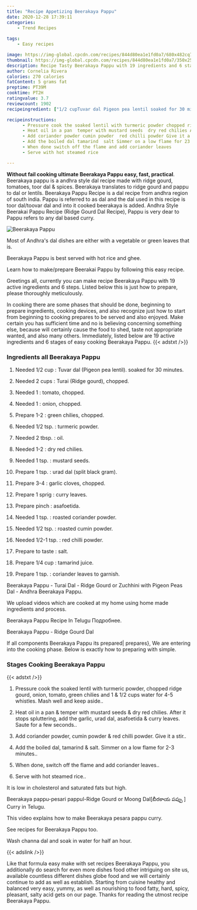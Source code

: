 ```yaml
---
title: "Recipe Appetizing Beerakaya Pappu"
date: 2020-12-28 17:39:11
categories:
    - Trend Recipes
    
tags:
    - Easy recipes

image: https://img-global.cpcdn.com/recipes/844d80ea1e1fd0a7/680x482cq70/beerakaya-pappu-recipe-main-photo.jpg
thumbnail: https://img-global.cpcdn.com/recipes/844d80ea1e1fd0a7/350x250cq70/beerakaya-pappu-recipe-main-photo.jpg
description: Recipe Tasty Beerakaya Pappu with 19 ingredients and 6 stages of easy cooking.
author: Cornelia Rivera
calories: 270 calories
fatContent: 5 grams fat
preptime: PT39M
cooktime: PT2H
ratingvalue: 3.7
reviewcount: 1902
recipeingredient: ["1/2 cupTuvar dal Pigeon pea lentil soaked for 30 minutes", "2 cupsTurai Ridge gourd chopped", "1tomato chopped", "1onion chopped", "1-2green chilies chopped", "1/2 tsp.turmeric powder", "2 tbsp.oil", "1-2dry red chilies", "1 tsp.mustard seeds", "1 tsp.urad dal split black gram", "3-4garlic cloves chopped", "1 sprigcurry leaves", "pinchasafoetida", "1 tsp.roasted coriander powder", "1/2 tsp.roasted cumin powder", "1/2-1 tsp.red chilli powder", "to tastesalt", "1/4 cuptamarind juice", "1 tsp.coriander leaves to garnish"]

recipeinstructions: 
      - Pressure cook the soaked lentil with turmeric powder chopped ridge gourd onion tomato green chilies and 1  12 cups water for 45 whistles Mash well and keep aside 
      - Heat oil in a pan  temper with mustard seeds  dry red chilies After it stops spluttering add the garlic urad dal asafoetida  curry leaves Saute for a few seconds 
      - Add coriander powder cumin powder  red chilli powder Give it a stir 
      - Add the boiled dal tamarind  salt Simmer on a low flame for 23 minutes 
      - When done switch off the flame and add coriander leaves 
      - Serve with hot steamed rice

---
```




**Without fail cooking ultimate Beerakaya Pappu easy, fast, practical**. Beerakaya pappu is a andhra style dal recipe made with ridge gourd, tomatoes, toor dal &amp; spices. Beerakaya translates to ridge gourd and pappu to dal or lentils. Beerakaya Pappu Recipe is a dal recipe from andhra region of south india. Pappu is referred to as dal and the dal used in this recipe is toor dal/toovar dal and into it cooked beerakaya is added. Andhra Style Beerakai Pappu Recipe (Ridge Gourd Dal Recipe), Pappu is very dear to Pappu refers to any dal based curry.


![Beerakaya Pappu](https://img-global.cpcdn.com/recipes/844d80ea1e1fd0a7/680x482cq70/beerakaya-pappu-recipe-main-photo.jpg "Beerakaya Pappu")



Most of Andhra&#39;s dal dishes are either with a vegetable or green leaves that is.

Beerakaya Pappu is best served with hot rice and ghee.

Learn how to make/prepare Beerakai Pappu by following this easy recipe.


Greetings all, currently you can make recipe Beerakaya Pappu with 19 active ingredients and 6 steps. Listed below this is just how to prepare, please thoroughly meticulously.

In cooking there are some phases that should be done, beginning to prepare ingredients, cooking devices, and also recognize just how to start from beginning to cooking prepares to be served and also enjoyed. Make certain you has sufficient time and no is believing concerning something else, because will certainly cause the food to shed, taste not appropriate wanted, and also many others. Immediately, listed below are 19 active ingredients and 6 stages of easy cooking Beerakaya Pappu.
{{< adstxt />}}

### Ingredients all Beerakaya Pappu


1. Needed 1/2 cup : Tuvar dal (Pigeon pea lentil). soaked for 30 minutes.

1. Needed 2 cups : Turai (Ridge gourd), chopped.

1. Needed 1 : tomato, chopped.

1. Needed 1 : onion, chopped.

1. Prepare 1-2 : green chilies, chopped.

1. Needed 1/2 tsp. : turmeric powder.

1. Needed 2 tbsp. : oil.

1. Needed 1-2 : dry red chilies.

1. Needed 1 tsp. : mustard seeds.

1. Prepare 1 tsp. : urad dal (split black gram).

1. Prepare 3-4 : garlic cloves, chopped.

1. Prepare 1 sprig : curry leaves.

1. Prepare pinch : asafoetida.

1. Needed 1 tsp. : roasted coriander powder.

1. Needed 1/2 tsp. : roasted cumin powder.

1. Needed 1/2-1 tsp. : red chilli powder.

1. Prepare to taste : salt.

1. Prepare 1/4 cup : tamarind juice.

1. Prepare 1 tsp. : coriander leaves to garnish.


Beerakaya Pappu - Turai Dal - Ridge Gourd or Zuchhini with Pigeon Peas Dal - Andhra Beerakaya Pappu.

We upload videos which are cooked at my home using home made ingredients and process.

Beerakaya Pappu Recipe In Telugu Подробнее.

Beerakaya Pappu - Ridge Gourd Dal


If all components Beerakaya Pappu its prepared| prepares}, We are entering into the cooking phase. Below is exactly how to preparing with simple.

### Stages Cooking Beerakaya Pappu

{{< adstxt />}}


1. Pressure cook the soaked lentil with turmeric powder, chopped ridge gourd, onion, tomato, green chilies and 1 &amp; 1/2 cups water for 4-5 whistles. Mash well and keep aside..



1. Heat oil in a pan &amp; temper with mustard seeds &amp; dry red chilies. After it stops spluttering, add the garlic, urad dal, asafoetida &amp; curry leaves. Saute for a few seconds..



1. Add coriander powder, cumin powder &amp; red chilli powder. Give it a stir..



1. Add the boiled dal, tamarind &amp; salt. Simmer on a low flame for 2-3 minutes..



1. When done, switch off the flame and add coriander leaves..



1. Serve with hot steamed rice..




It is low in cholesterol and saturated fats but high.

Beerakaya pappu-pesari pappul-Ridge Gourd or Moong Dal[బీరకాయ పప్పు ] Curry in Telugu.

This video explains how to make Beerakaya pesara pappu curry.

See recipes for Beerakaya Pappu too.

Wash channa dal and soak in water for half an hour.


{{< adslink />}}

Like that formula easy make with set recipes Beerakaya Pappu, you additionally do search for even more dishes food other intriguing on site us, available countless different dishes globe food and we will certainly continue to add as well as establish. Starting from cuisine healthy and balanced very easy, yummy, as well as nourishing to food fatty, hard, spicy, pleasant, salty acid gets on our page. Thanks for reading the utmost recipe Beerakaya Pappu.
